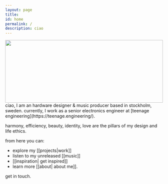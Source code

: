 ```yaml
---
layout: page
title: 
id: home
permalink: /
description: ciao
---
```

<img   style="width: 100%; height: 200px; object-fit:cover; object-position: 0 73%;" src="{{ site.baseurl }}/assets/img/pata1.jpg"/>
ciao, I am an hardware designer & music producer based in stockholm, sweden.  
currently, I work as a senior electronics engineer at [teenage engineering](https://teenage.engineering/). 

harmony, efficiency, beauty, identity, love are the pillars of my design and life ethics.  


 from here you can:
- explore my [[projects|work]] 
- listen to my unreleased [[music]]
- [[inspiration| get inspired]]
- learn more [[about| about me]].  


get in touch.


<!--
<strong>recently updated notes:</strong>
<ul>
  {% assign recent_notes = site.notes | sort: "last_modified_at_timestamp" | reverse %}
  {% for note in recent_notes limit: 3 %}
    <li>
      {{ note.last_modified_at | date: "%Y-%m-%d" }} — <a class="internal-link" href="{{ site.baseurl }}{{ note.url }}">{{ note.title }}</a>
    </li>
  {% endfor %}
</ul>
-->


